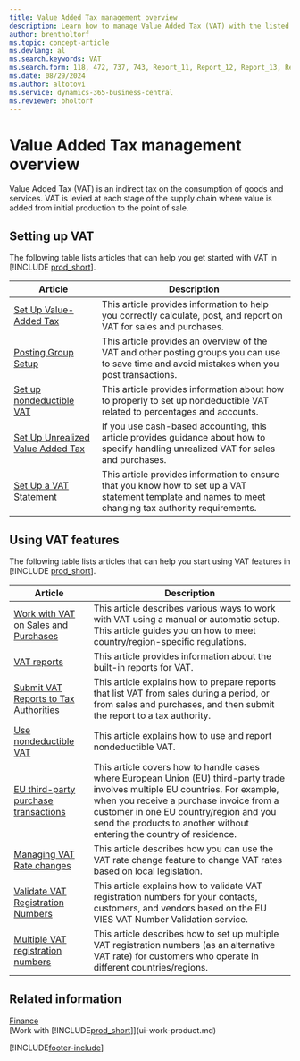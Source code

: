 ```yaml
---
title: Value Added Tax management overview
description: Learn how to manage Value Added Tax (VAT) with the listed information and resources.
author: brentholtorf
ms.topic: concept-article
ms.devlang: al
ms.search.keywords: VAT
ms.search.form: 118, 472, 737, 743, Report_11, Report_12, Report_13, Report_19, Report_20, Report_31, Report_32, Report_743, Report_2500
ms.date: 08/29/2024
ms.author: altotovi
ms.service: dynamics-365-business-central
ms.reviewer: bholtorf
---
```


# Value Added Tax management overview

Value Added Tax (VAT) is an indirect tax on the consumption of goods and services. VAT is levied at each stage of the supply chain where value is added from initial production to the point of sale.

## Setting up VAT

The following table lists articles that can help you get started with VAT in [!INCLUDE [prod_short](includes/prod_short.md)].  

|  Article  |  Description  |  
|--------|--------------|  
| [Set Up Value-Added Tax](finance-setup-vat.md) | This article provides information to help you correctly calculate, post, and report on VAT for sales and purchases.|
| [Posting Group Setup](finance-posting-groups.md#tax-posting-groups) | This article provides an overview of the VAT and other posting groups you can use to save time and avoid mistakes when you post transactions.|
| [Set up nondeductible VAT](finance-setup-nondeductible-vat.md) | This article provides information about how to properly to set up nondeductible VAT related to percentages and accounts.|
| [Set Up Unrealized Value Added Tax](finance-setup-unrealized-vat.md) | If you use cash-based accounting, this article provides guidance about how to specify handling unrealized VAT for sales and purchases.|
| [Set Up a VAT Statement](finance-how-setup-vat-statement.md) | This article provides information to ensure that you know how to set up a VAT statement template and names to meet changing tax authority requirements.|

## Using VAT features

The following table lists articles that can help you start using VAT features in [!INCLUDE [prod_short](includes/prod_short.md)].

|  Article  |  Description  |  
|--------|--------------|  
| [Work with VAT on Sales and Purchases](finance-work-with-vat.md) | This article describes various ways to work with VAT using a manual or automatic setup. This article guides you on how to meet country/region-specific regulations.|
| [VAT reports](finance-vat-reports.md) | This article provides information about the built-in reports for VAT. |
| [Submit VAT Reports to Tax Authorities](finance-how-report-vat.md) | This article explains how to prepare reports that list VAT from sales during a period, or from sales and purchases, and then submit the report to a tax authority.|
| [Use nondeductible VAT](finance-how-use-non-deductible-vat.md) | This article explains how to use and report nondeductible VAT.|
| [EU third-party purchase transactions](finance-how-to-eu3party-trade-purchase.md) | This article covers how to handle cases where European Union (EU) third-party trade involves multiple EU countries. For example, when you receive a purchase invoice from a customer in one EU country/region and you send the products to another without entering the country of residence.|  
| [Managing VAT Rate changes](finance-how-use-vat-rate-change-tool.md) | This article describes how you can use the VAT rate change feature to change VAT rates based on local legislation.|
| [Validate VAT Registration Numbers](finance-how-validate-vat-registration-number.md) | This article explains how to validate VAT registration numbers for your contacts, customers, and vendors based on the EU VIES VAT Number Validation service.|
| [Multiple VAT registration numbers](finance-how-use-multiple-vat-registrations.md) | This article describes how to set up multiple VAT registration numbers (as an alternative VAT rate) for customers who operate in different countries/regions. |

## Related information

[Finance](finance.md)  
[Work with [!INCLUDE[prod_short](includes/prod_short.md)]](ui-work-product.md)  

[!INCLUDE[footer-include](includes/footer-banner.md)]
